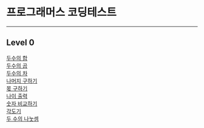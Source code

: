 # 프로그래머스 코딩테스트
<hr />

## Level 0
<a href="https://rec8730.tistory.com/138"> 두수의 합 </a><br/>
<a href="https://rec8730.tistory.com/132"> 두수의 곱 </a><br/>
<a href="https://rec8730.tistory.com/134"> 두수의 차 </a><br/>
<a href="https://rec8730.tistory.com/133"> 나머지 구하기 </a><br/>
<a href="https://rec8730.tistory.com/135"> 몫 구하기 </a><br/>
<a href="https://rec8730.tistory.com/136"> 나이 출력 </a><br/>
<a href="https://rec8730.tistory.com/137"> 숫자 비교하기 </a><br/>
<a href="https://rec8730.tistory.com/139"> 각도기 </a><br/>
<a href="https://rec8730.tistory.com/140"> 두 수의 나눗셈 </a><br/>
